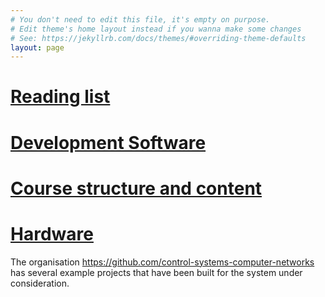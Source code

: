 ```yaml
---
# You don't need to edit this file, it's empty on purpose.
# Edit theme's home layout instead if you wanna make some changes
# See: https://jekyllrb.com/docs/themes/#overriding-theme-defaults
layout: page
---
```

# [Reading list](books)
# [Development Software](platform)
# [Course structure and content](structure)
# [Hardware](hardware)

The organisation https://github.com/control-systems-computer-networks has several example projects that have been built for the system under consideration.
